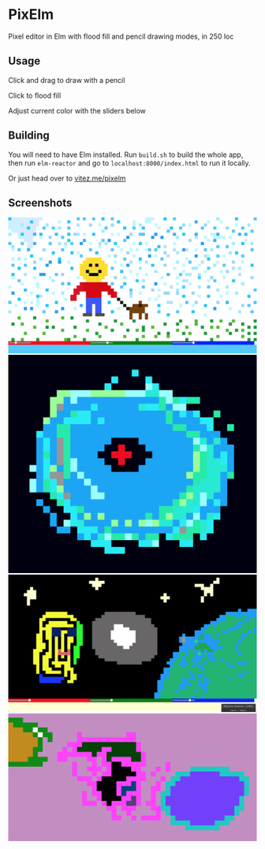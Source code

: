 # PixElm

Pixel editor in Elm with flood fill and pencil drawing modes, in 250 loc

## Usage

Click and drag to draw with a pencil

Click to flood fill

Adjust current color with the sliders below

## Building

You will need to have Elm installed. Run `build.sh` to build the whole app, then run `elm-reactor` and go to `localhost:8000/index.html` to run it locally.

Or just head over to [vitez.me/pixelm](http://vitez.me/pixelm)

## Screenshots

![screenshot 1](images/1.png)
![screenshot 2](images/2.png)
![screenshot 3](images/3.png)
![screenshot 4](images/4.png)

